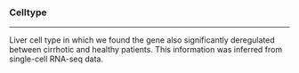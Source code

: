 ### Celltype

***

Liver cell type in which we found the gene also significantly deregulated between cirrhotic and healthy patients. This information was inferred from single-cell RNA-seq data.